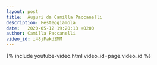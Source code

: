 ```yaml
---
layout: post
title:  Auguri da Camilla Paccanelli
description: Festeggiamola
date:   2020-05-12 19:20:13 +0200
author: Camilla Paccanelli
video_id: i48jFakdZMM
---
```


{% include youtube-video.html video_id=page.video_id %}

